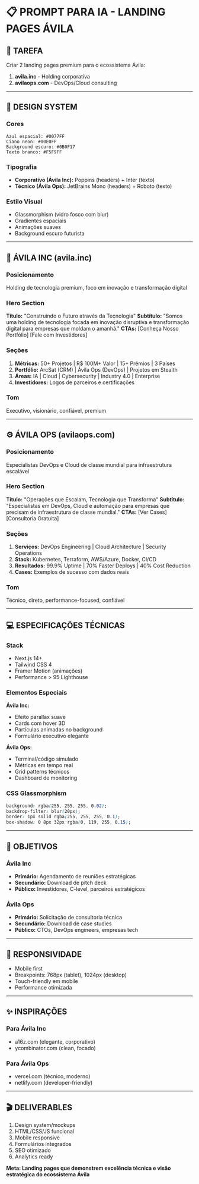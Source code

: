 # 📋 PROMPT PARA IA - LANDING PAGES ÁVILA

## 🎯 TAREFA
Criar 2 landing pages premium para o ecossistema Ávila:
1. **avila.inc** - Holding corporativa
2. **avilaops.com** - DevOps/Cloud consulting

---

## 🎨 DESIGN SYSTEM

### Cores
```
Azul espacial: #0077FF
Ciano neon: #00E0FF
Background escuro: #0B0F17
Texto branco: #F5F9FF
```

### Tipografia
- **Corporativo (Ávila Inc):** Poppins (headers) + Inter (texto)
- **Técnico (Ávila Ops):** JetBrains Mono (headers) + Roboto (texto)

### Estilo Visual
- Glassmorphism (vidro fosco com blur)
- Gradientes espaciais
- Animações suaves
- Background escuro futurista

---

## 🏢 ÁVILA INC (avila.inc)

### Posicionamento
Holding de tecnologia premium, foco em inovação e transformação digital

### Hero Section
**Título:** "Construindo o Futuro através da Tecnologia"
**Subtítulo:** "Somos uma holding de tecnologia focada em inovação disruptiva e transformação digital para empresas que moldam o amanhã."
**CTAs:** [Conheça Nosso Portfólio] [Fale com Investidores]

### Seções
1. **Métricas:** 50+ Projetos | R$ 100M+ Valor | 15+ Prêmios | 3 Países
2. **Portfólio:** ArcSat (CRM) | Ávila Ops (DevOps) | Projetos em Stealth
3. **Áreas:** IA | Cloud | Cybersecurity | Industry 4.0 | Enterprise
4. **Investidores:** Logos de parceiros e certificações

### Tom
Executivo, visionário, confiável, premium

---

## ⚙️ ÁVILA OPS (avilaops.com)

### Posicionamento
Especialistas DevOps e Cloud de classe mundial para infraestrutura escalável

### Hero Section
**Título:** "Operações que Escalam, Tecnologia que Transforma"
**Subtítulo:** "Especialistas em DevOps, Cloud e automação para empresas que precisam de infraestrutura de classe mundial."
**CTAs:** [Ver Cases] [Consultoria Gratuita]

### Seções
1. **Serviços:** DevOps Engineering | Cloud Architecture | Security Operations
2. **Stack:** Kubernetes, Terraform, AWS/Azure, Docker, CI/CD
3. **Resultados:** 99.9% Uptime | 70% Faster Deploys | 40% Cost Reduction
4. **Cases:** Exemplos de sucesso com dados reais

### Tom
Técnico, direto, performance-focused, confiável

---

## 💻 ESPECIFICAÇÕES TÉCNICAS

### Stack
- Next.js 14+
- Tailwind CSS 4
- Framer Motion (animações)
- Performance > 95 Lighthouse

### Elementos Especiais

**Ávila Inc:**
- Efeito parallax suave
- Cards com hover 3D
- Partículas animadas no background
- Formulário executivo elegante

**Ávila Ops:**
- Terminal/código simulado
- Métricas em tempo real
- Grid patterns técnicos
- Dashboard de monitoring

### CSS Glassmorphism
```css
background: rgba(255, 255, 255, 0.02);
backdrop-filter: blur(20px);
border: 1px solid rgba(255, 255, 255, 0.1);
box-shadow: 0 8px 32px rgba(0, 119, 255, 0.15);
```

---

## 🎯 OBJETIVOS

### Ávila Inc
- **Primário:** Agendamento de reuniões estratégicas
- **Secundário:** Download de pitch deck
- **Público:** Investidores, C-level, parceiros estratégicos

### Ávila Ops
- **Primário:** Solicitação de consultoria técnica
- **Secundário:** Download de case studies
- **Público:** CTOs, DevOps engineers, empresas tech

---

## 📱 RESPONSIVIDADE
- Mobile first
- Breakpoints: 768px (tablet), 1024px (desktop)
- Touch-friendly em mobile
- Performance otimizada

---

## ✨ INSPIRAÇÕES

### Para Ávila Inc
- a16z.com (elegante, corporativo)
- ycombinator.com (clean, focado)

### Para Ávila Ops  
- vercel.com (técnico, moderno)
- netlify.com (developer-friendly)

---

## 🎬 DELIVERABLES
1. Design system/mockups
2. HTML/CSS/JS funcional
3. Mobile responsive
4. Formulários integrados
5. SEO otimizado
6. Analytics ready

**Meta: Landing pages que demonstrem excelência técnica e visão estratégica do ecossistema Ávila**